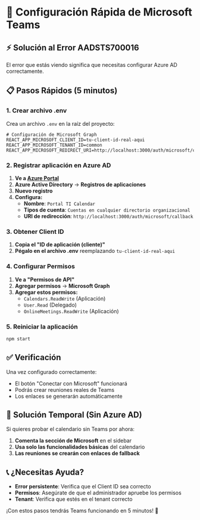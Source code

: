 # 🚀 Configuración Rápida de Microsoft Teams

## ⚡ **Solución al Error AADSTS700016**

El error que estás viendo significa que necesitas configurar Azure AD correctamente.

## 📋 **Pasos Rápidos (5 minutos)**

### **1. Crear archivo .env**
Crea un archivo `.env` en la raíz del proyecto:

```env
# Configuración de Microsoft Graph
REACT_APP_MICROSOFT_CLIENT_ID=tu-client-id-real-aqui
REACT_APP_MICROSOFT_TENANT_ID=common
REACT_APP_MICROSOFT_REDIRECT_URI=http://localhost:3000/auth/microsoft/callback
```

### **2. Registrar aplicación en Azure AD**

1. **Ve a [Azure Portal](https://portal.azure.com)**
2. **Azure Active Directory** → **Registros de aplicaciones**
3. **Nuevo registro**
4. **Configura:**
   - **Nombre**: `Portal TI Calendar`
   - **Tipos de cuenta**: `Cuentas en cualquier directorio organizacional`
   - **URI de redirección**: `http://localhost:3000/auth/microsoft/callback`

### **3. Obtener Client ID**

1. **Copia el "ID de aplicación (cliente)"**
2. **Pégalo en el archivo .env** reemplazando `tu-client-id-real-aqui`

### **4. Configurar Permisos**

1. **Ve a "Permisos de API"**
2. **Agregar permisos** → **Microsoft Graph**
3. **Agregar estos permisos:**
   - `Calendars.ReadWrite` (Aplicación)
   - `User.Read` (Delegado)
   - `OnlineMeetings.ReadWrite` (Aplicación)

### **5. Reiniciar la aplicación**

```bash
npm start
```

## ✅ **Verificación**

Una vez configurado correctamente:
- El botón "Conectar con Microsoft" funcionará
- Podrás crear reuniones reales de Teams
- Los enlaces se generarán automáticamente

## 🔧 **Solución Temporal (Sin Azure AD)**

Si quieres probar el calendario sin Teams por ahora:

1. **Comenta la sección de Microsoft** en el sidebar
2. **Usa solo las funcionalidades básicas** del calendario
3. **Las reuniones se crearán con enlaces de fallback**

## 📞 **¿Necesitas Ayuda?**

- **Error persistente**: Verifica que el Client ID sea correcto
- **Permisos**: Asegúrate de que el administrador apruebe los permisos
- **Tenant**: Verifica que estés en el tenant correcto

¡Con estos pasos tendrás Teams funcionando en 5 minutos! 🎉
